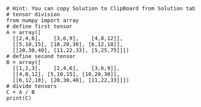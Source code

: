 <pre class="file" data-target="clipboard">
# Hint: You can copy Solution to ClipBoard from Solution tab in Step 6
# tensor division
from numpy import array
# define first tensor
A = array([
  [[2,4,6],    [3,6,9],    [4,8,12]],
  [[5,10,15], [10,20,30], [6,12,18]],
  [[20,30,40], [11,22,33], [5,25,75]]])
# define second tensor
B = array([
  [[1,2,3],    [2,4,6],    [3,6,9]],
  [[4,8,12], [5,10,15], [10,20,30]],
  [[6,12,18], [20,30,40], [11,22,33]]])
# divide tensors
C = A / B
print(C)

</pre>

